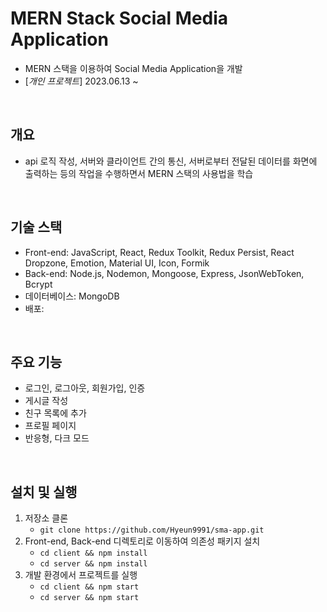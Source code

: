 # MERN Stack Social Media Application

- MERN 스택을 이용하여 Social Media Application을 개발
- [_개인 프로젝트_] 2023.06.13 ~

<br>

## 개요

- api 로직 작성, 서버와 클라이언트 간의 통신, 서버로부터 전달된 데이터를 화면에 출력하는 등의 작업을 수행하면서 MERN 스택의 사용법을 학습

<br>

## 기술 스택

- Front-end: JavaScript, React, Redux Toolkit, Redux Persist, React Dropzone, Emotion, Material UI, Icon, Formik
- Back-end: Node.js, Nodemon, Mongoose, Express, JsonWebToken, Bcrypt
- 데이터베이스: MongoDB
- 배포:

<br>

## 주요 기능

- 로그인, 로그아웃, 회원가입, 인증
- 게시글 작성
- 친구 목록에 추가
- 프로필 페이지
- 반응형, 다크 모드

<br>

## 설치 및 실행

1. 저장소 클론
   - `git clone https://github.com/Hyeun9991/sma-app.git`
2. Front-end, Back-end 디렉토리로 이동하여 의존성 패키지 설치
   - `cd client && npm install`
   - `cd server && npm install`
3. 개발 환경에서 프로젝트를 실행
   - `cd client && npm start`
   - `cd server && npm start`
